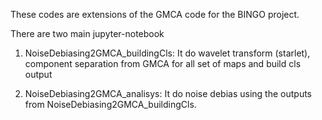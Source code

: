 These codes are extensions of the GMCA code for the BINGO project.

There are two main jupyter-notebook

1) NoiseDebiasing2GMCA_buildingCls: It do wavelet transform (starlet), component separation from GMCA for all set of maps and build cls output 

2) NoiseDebiasing2GMCA_analisys: It do noise debias using the outputs from NoiseDebiasing2GMCA_buildingCls.
